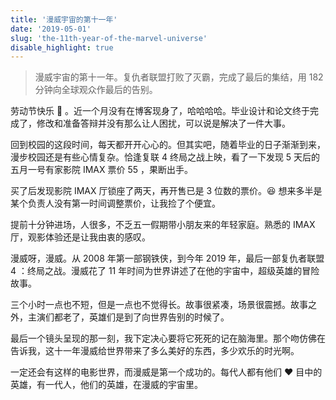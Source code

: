 ```yaml
---
title: '漫威宇宙的第十一年'
date: '2019-05-01'
slug: 'the-11th-year-of-the-marvel-universe'
disable_highlight: true
---
```


> 漫威宇宙的第十一年。复仇者联盟打败了灭霸，完成了最后的集结，用 182 分钟向全球观众作最后的告别。

劳动节快乐 🦆 。近一个月没有在博客现身了，哈哈哈哈。毕业设计和论文终于完成了，修改和准备答辩并没有那么让人困扰，可以说是解决了一件大事。

回到校园的这段时间，每天都开开心心的。但其实吧，随着毕业的日子渐渐到来，漫步校园还是有些心情复杂。恰逢复联 4 终局之战上映，看了一下发现 5 天后的五月一号有家影院 IMAX 票价 55 ，果断出手。

买了后发现影院 IMAX 厅锁座了两天，再开售已是 3 位数的票价。😆 想来多半是某个负责人没有第一时间调整票价，让我捡了个便宜。

提前十分钟进场，人很多，不乏五一假期带小朋友来的年轻家庭。熟悉的 IMAX 厅，观影体验还是让我由衷的感叹。

漫威呀，漫威。从 2008 年第一部钢铁侠，到今年 2019 年，最后一部复仇者联盟 4 ：终局之战。漫威花了 11 年时间为世界讲述了在他的宇宙中，超级英雄的冒险故事。

三个小时一点也不短，但是一点也不觉得长。故事很紧凑，场景很震撼。故事之外，主演们都老了，英雄们是到了向世界告别的时候了。

最后一个镜头呈现的那一刻，我下定决心要将它死死的记在脑海里。那个吻仿佛在告诉我，这十一年漫威给世界带来了多么美好的东西，多少欢乐的时光啊。

一定还会有这样的电影世界，而漫威是第一个成功的。每代人都有他们 ❤️ 目中的英雄，有一代人，他们的英雄，在漫威的宇宙里。
